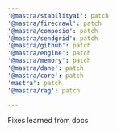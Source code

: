 ```yaml
---
'@mastra/stabilityai': patch
'@mastra/firecrawl': patch
'@mastra/composio': patch
'@mastra/sendgrid': patch
'@mastra/github': patch
'@mastra/engine': patch
'@mastra/memory': patch
'@mastra/dane': patch
'@mastra/core': patch
'mastra': patch
'@mastra/rag': patch

---
```


Fixes learned from docs
